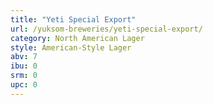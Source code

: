 ```yaml
---
title: "Yeti Special Export"
url: /yuksom-breweries/yeti-special-export/
category: North American Lager
style: American-Style Lager
abv: 7
ibu: 0
srm: 0
upc: 0
---
```


